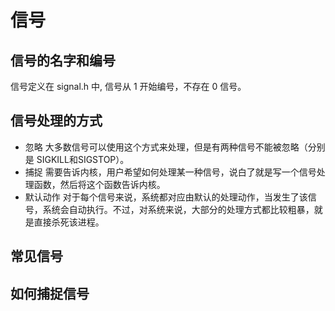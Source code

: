 # 信号

## 信号的名字和编号

信号定义在 signal.h 中, 信号从 1 开始编号，不存在 0 信号。

## 信号处理的方式

- 忽略 大多数信号可以使用这个方式来处理，但是有两种信号不能被忽略（分别是 SIGKILL和SIGSTOP）。
- 捕捉 需要告诉内核，用户希望如何处理某一种信号，说白了就是写一个信号处理函数，然后将这个函数告诉内核。
- 默认动作 对于每个信号来说，系统都对应由默认的处理动作，当发生了该信号，系统会自动执行。不过，对系统来说，大部分的处理方式都比较粗暴，就是直接杀死该进程。

## 常见信号

## 如何捕捉信号
